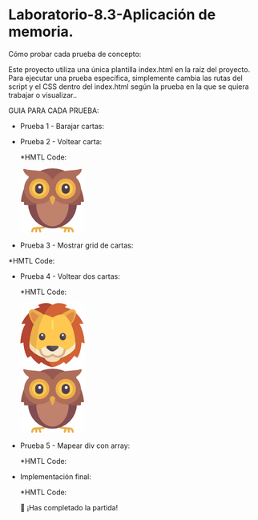 # Laboratorio-8.3-Aplicación de memoria.

Cómo probar cada prueba de concepto:

Este proyecto utiliza una única plantilla index.html en la raíz del proyecto.
Para ejecutar una prueba específica, simplemente cambia las rutas del script y el CSS dentro del index.html según la prueba en la que se quiera trabajar o visualizar..

GUIA PARA CADA PRUEBA:

- Prueba 1 - Barajar cartas:
  <script type="module" src="/src/prueba-1-barajar-cartas/main.ts"></script>

- Prueba 2 - Voltear carta:
    <script type="module" src="/src/prueba-2-voltear-carta/main.ts"></script>

  \*HMTL Code:
  <div class="contenedor">
    <img
        id="imagen-dorso"
        src="https://raw.githubusercontent.com/Lemoncode/fotos-ejemplos/refs/heads/main/memo/2.png"
        alt="Carta boca abajo"
        />
  </div>

- Prueba 3 - Mostrar grid de cartas:
  <link rel="stylesheet" href="/src/prueba-3-grid-cartas/style.css" />
  <script type="module" src="/src/prueba-3-grid-cartas/main.ts"></script>

\*HMTL Code:
<div class="zona-juego">
<div class="contenedor">
<div class="carta"></div>
<div class="carta"></div>
<div class="carta"></div>
<div class="carta"></div>
<div class="carta"></div>
<div class="carta"></div>
<div class="carta"></div>
<div class="carta"></div>
<div class="carta"></div>
<div class="carta"></div>
<div class="carta"></div>
<div class="carta"></div>
</div>
</div>

- Prueba 4 - Voltear dos cartas:
    <link rel="stylesheet" href="/src/prueba-4-voltear-dos-cartas/style.css" />
    <script type="module" src="/src/prueba-4-voltear-dos-cartas/main.ts"></script>

  \*HMTL Code:
  <main class="zona-juego">
  <div class="contenedor">
  <div id="imagen1">
  <img
        id="imgLeon"
        src="https://raw.githubusercontent.com/Lemoncode/fotos-ejemplos/refs/heads/main/memo/1.png"
        alt="Imagen de un león"
      />
  </div>
  <div id="imagen2">
  <img
      id="imgBuho"
      src="https://raw.githubusercontent.com/Lemoncode/fotos-ejemplos/refs/heads/main/memo/2.png"
      alt="Imagen de un búho"
    />
  </div>
  </div>
  </main>

- Prueba 5 - Mapear div con array:
    <link rel="stylesheet" href="/src/prueba-5-mapeo-array-divs/style.css" />
    <script type="module" src="/src/prueba-5-mapeo-array-divs/main.ts"></script>

  \*HMTL Code:
  <main class="zona-juego">
    <div class="contenedor">
      <div class="carta" data-indice="0"></div>
      <div class="carta" data-indice="1"></div>
      <div class="carta" data-indice="2"></div>
      <div class="carta" data-indice="3"></div>
      <div class="carta" data-indice="4"></div>
      <div class="carta" data-indice="5"></div>
    </div>
  </main>

- Implementación final:
  <link rel="stylesheet" href="/src/style.css" />
  <script type="module" src="/src/main.ts"></script>

  \*HMTL Code:
  <main class="zona-juego">
    <div class="contenedor"></div>
      <div id="mensaje-final" class="mensaje-oculto">
          🎉 ¡Has completado la partida!
      </div>
  </main>
